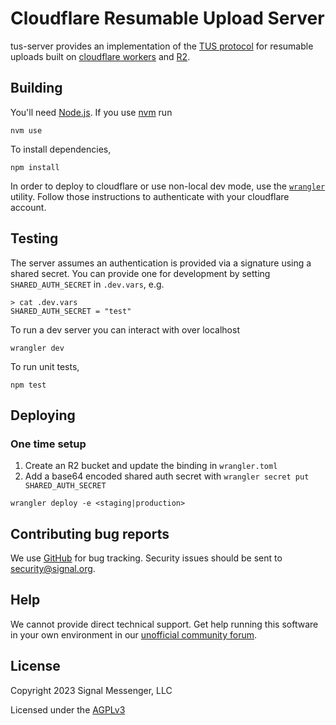 Cloudflare Resumable Upload Server
==========

tus-server provides an implementation of the [TUS protocol](https://tus.io) for resumable uploads built on [cloudflare workers](https://www.cloudflare.com/products/workers/) and [R2](https://www.cloudflare.com/products/r2/). 

Building
--------

You'll need [Node.js](https://nodejs.org/). If you use [nvm](https://github.com/creationix/nvm) run
```
nvm use
```

To install dependencies,
```
npm install
```

In order to deploy to cloudflare or use non-local dev mode, use the [`wrangler`](https://developers.cloudflare.com/workers/wrangler/install-and-update/) utility. Follow those instructions to authenticate with your cloudflare account.

Testing
-------

The server assumes an authentication is provided via a signature using a shared secret. You can provide one for development by setting `SHARED_AUTH_SECRET` in `.dev.vars`, e.g.
```
> cat .dev.vars
SHARED_AUTH_SECRET = "test"
```

To run a dev server you can interact with over localhost
```
wrangler dev
```

To run unit tests,
```
npm test
```

Deploying
---------

### One time setup
1. Create an R2 bucket and update the binding in `wrangler.toml`
2. Add a base64 encoded shared auth secret with `wrangler secret put SHARED_AUTH_SECRET`

```
wrangler deploy -e <staging|production>
```

Contributing bug reports
------------------------

We use [GitHub][github issues] for bug tracking. Security issues should be sent to <a href="mailto:security@signal.org">security@signal.org</a>.

Help
----

We cannot provide direct technical support. Get help running this software in your own environment in our [unofficial community forum][community forum].

License
-------

Copyright 2023 Signal Messenger, LLC

Licensed under the [AGPLv3](LICENSE)

[github issues]: https://github.com/signalapp/tus-server/issues
[community forum]: https://community.signalusers.org

